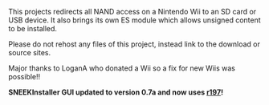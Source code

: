 This projects redirects all NAND access on a Nintendo Wii to an SD card or USB device.
It also brings its own ES module which allows unsigned content to be installed.

Please do not rehost any files of this project, instead link to the download or source sites.

Major thanks to LoganA who donated a Wii so a fix for new Wiis was possible!!

**SNEEKInstaller GUI updated to version 0.7a and now uses [r197](https://code.google.com/p/sneek/source/detail?r=197)!**

